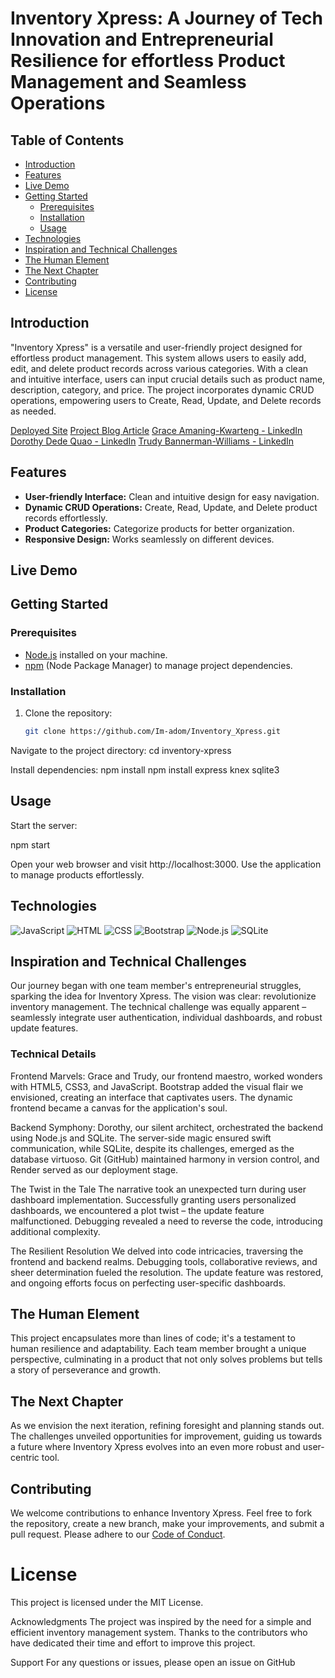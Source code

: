 # Inventory Xpress: A Journey of Tech Innovation and Entrepreneurial Resilience for effortless Product Management and Seamless Operations

## Table of Contents

- [Introduction](#introduction)
- [Features](#features)
- [Live Demo](live-demo)
- [Getting Started](#getting-started)
  - [Prerequisites](#prerequisites)
  - [Installation](#installation)
  - [Usage](#usage)
- [Technologies](#technologies)
- [Inspiration and Technical Challenges](#inspiration-and-technical-challenges)
- [The Human Element](#the-human-element)
- [The Next Chapter](#the-next-chapter)
- [Contributing](contributing)
- [License](#license)

## Introduction

"Inventory Xpress" is a versatile and user-friendly project designed for effortless product management. This system allows users to easily add, edit, and delete product records across various categories. With a clean and intuitive interface, users can input crucial details such as product name, description, category, and price. The project incorporates dynamic CRUD operations, empowering users to Create, Read, Update, and Delete records as needed.

[Deployed Site](https://inventoryxpress-tjx7.onrender.com)
[Project Blog Article]()
[Grace Amaning-Kwarteng - LinkedIn](https://www.linkedin.com/in/grace-amaning-kwarteng)
[Dorothy Dede Quao - LinkedIn](https://www.linkedin.com/in/dorothy-dede-quao-6378ab20b)
[Trudy Bannerman-Williams - LinkedIn](https://www.linkedin.com/in/trudy-bannerman-williams-81a6ba24a)

## Features

- **User-friendly Interface:** Clean and intuitive design for easy navigation.
- **Dynamic CRUD Operations:** Create, Read, Update, and Delete product records effortlessly.
- **Product Categories:** Categorize products for better organization.
- **Responsive Design:** Works seamlessly on different devices.

## Live Demo


## Getting Started

### Prerequisites

- [Node.js](https://nodejs.org/) installed on your machine.
- [npm](https://www.npmjs.com/) (Node Package Manager) to manage project dependencies.

### Installation

1. Clone the repository:

   ```bash
   git clone https://github.com/Im-adom/Inventory_Xpress.git


Navigate to the project directory:
cd inventory-xpress

Install dependencies:
npm install
npm install express knex sqlite3


## Usage

Start the server:

npm start

Open your web browser and visit http://localhost:3000.
Use the application to manage products effortlessly.

## Technologies
![JavaScript](https://img.shields.io/badge/JavaScript-323330?style=for-the-badge&logo=javascript&logoWidth=40)
![HTML](https://img.shields.io/badge/HTML-323330?style=for-the-badge&logo=html&logoWidth=40)
![CSS](https://img.shields.io/badge/CSS-323330?style=for-the-badge&logo=css&logoWidth=40)
![Bootstrap](https://img.shields.io/badge/Bootstrap-323330?style=for-the-badge&logo=bootstrap&logoWidth=40)
![Node.js](https://img.shields.io/badge/Node.js-323330?style=for-the-badge&logo=node.js&logoWidth=40)
![SQLite](https://img.shields.io/badge/SQLite-323330?style=for-the-badge&logo=sqlite&logoWidth=40)

## Inspiration and Technical Challenges
Our journey began with one team member's entrepreneurial struggles, sparking the idea for Inventory Xpress. The vision was clear: revolutionize inventory management. The technical challenge was equally apparent – seamlessly integrate user authentication, individual dashboards, and robust update features.

### Technical Details
Frontend Marvels:
Grace and Trudy, our frontend maestro, worked wonders with HTML5, CSS3, and JavaScript. Bootstrap added the visual flair we envisioned, creating an interface that captivates users. The dynamic frontend became a canvas for the application's soul.

Backend Symphony:
Dorothy, our silent architect, orchestrated the backend using Node.js and SQLite. The server-side magic ensured swift communication, while SQLite, despite its challenges, emerged as the database virtuoso. Git (GitHub) maintained harmony in version control, and Render served as our deployment stage.

The Twist in the Tale
The narrative took an unexpected turn during user dashboard implementation. Successfully granting users personalized dashboards, we encountered a plot twist – the update feature malfunctioned. Debugging revealed a need to reverse the code, introducing additional complexity.

The Resilient Resolution
We delved into code intricacies, traversing the frontend and backend realms. Debugging tools, collaborative reviews, and sheer determination fueled the resolution. The update feature was restored, and ongoing efforts focus on perfecting user-specific dashboards.

## The Human Element
This project encapsulates more than lines of code; it's a testament to human resilience and adaptability. Each team member brought a unique perspective, culminating in a product that not only solves problems but tells a story of perseverance and growth.

## The Next Chapter
As we envision the next iteration, refining foresight and planning stands out. The challenges unveiled opportunities for improvement, guiding us towards a future where Inventory Xpress evolves into an even more robust and user-centric tool.

## Contributing
We welcome contributions to enhance Inventory Xpress. Feel free to fork the repository, create a new branch, make your improvements, and submit a pull request. Please adhere to our [Code of Conduct](CODE_OF_CONDUCT.md).

# License
This project is licensed under the MIT License.

Acknowledgments
The project was inspired by the need for a simple and efficient inventory management system.
Thanks to the contributors who have dedicated their time and effort to improve this project.

Support
For any questions or issues, please open an issue on GitHub

